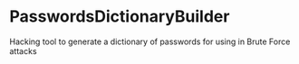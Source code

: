 # PasswordsDictionaryBuilder
Hacking tool to generate a dictionary of passwords for using in Brute Force attacks
